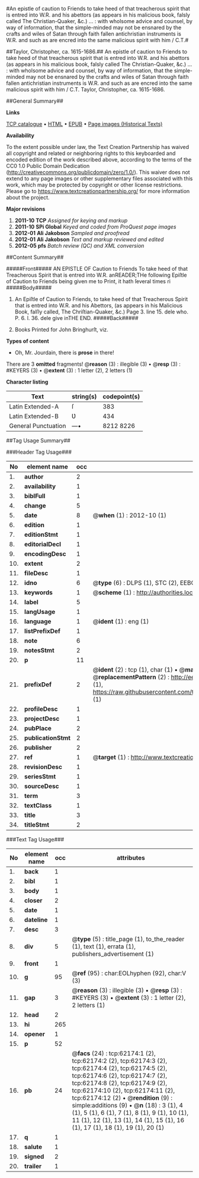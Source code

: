 #An epistle of caution to Friends to take heed of that treacherous spirit that is entred into W.R. and his abettors (as appears in his malicious book, falsly called The Christian-Quaker, &c.) ... : with wholsome advice and counsel, by way of information, that the simple-minded may not be ensnared by the crafts and wiles of Satan through faith fallen antichristian instruments is W.R. and such as are encred into the same malicious spirit with him / C.T.#

##Taylor, Christopher, ca. 1615-1686.##
An epistle of caution to Friends to take heed of that treacherous spirit that is entred into W.R. and his abettors (as appears in his malicious book, falsly called The Christian-Quaker, &c.) ... : with wholsome advice and counsel, by way of information, that the simple-minded may not be ensnared by the crafts and wiles of Satan through faith fallen antichristian instruments is W.R. and such as are encred into the same malicious spirit with him / C.T.
Taylor, Christopher, ca. 1615-1686.

##General Summary##

**Links**

[TCP catalogue](http://www.ota.ox.ac.uk/tcp/)  • 
[HTML](http://tei.it.ox.ac.uk/tcp/Texts-HTML/free/A63/A63474.html)  • 
[EPUB](http://tei.it.ox.ac.uk/tcp/Texts-EPUB/free/A63/A63474.epub) • 
[Page images (Historical Texts)](https://historicaltexts.jisc.ac.uk/eebo-12444077e)

**Availability**

To the extent possible under law, the Text Creation Partnership has waived all copyright and related or neighboring rights to this keyboarded and encoded edition of the work described above, according to the terms of the CC0 1.0 Public Domain Dedication (http://creativecommons.org/publicdomain/zero/1.0/). This waiver does not extend to any page images or other supplementary files associated with this work, which may be protected by copyright or other license restrictions. Please go to https://www.textcreationpartnership.org/ for more information about the project.

**Major revisions**

1. __2011-10__ __TCP__ *Assigned for keying and markup*
1. __2011-10__ __SPi Global__ *Keyed and coded from ProQuest page images*
1. __2012-01__ __Ali Jakobson__ *Sampled and proofread*
1. __2012-01__ __Ali Jakobson__ *Text and markup reviewed and edited*
1. __2012-05__ __pfs__ *Batch review (QC) and XML conversion*

##Content Summary##

#####Front#####
AN EPISTLE OF Caution to Friends To take heed of that Treacherous Spirit that is entred into W.R. anREADER;THe following Epiſtle of Caution to Friends being given me to Print, it hath ſeveral times ri
#####Body#####

1. An Epiſtle of Caution to Friends, to take heed of that Treacherous Spirit that is entred into W.R. and his Abettors, (as appears in his Malicious Book, falſly called, The Chriſtian-Quaker, &c.)
Page 3. line 15. dele who. P. 6. l. 36. dele give inTHE END.
#####Back#####

1. Books Printed for John Bringhurſt, viz.

**Types of content**

  * Oh, Mr. Jourdain, there is **prose** in there!

There are 3 **omitted** fragments! 
 @__reason__ (3) : illegible (3)  •  @__resp__ (3) : #KEYERS (3)  •  @__extent__ (3) : 1 letter (2), 2 letters (1)

**Character listing**


|Text|string(s)|codepoint(s)|
|---|---|---|
|Latin Extended-A|ſ|383|
|Latin Extended-B|Ʋ|434|
|General Punctuation|—•|8212 8226|

##Tag Usage Summary##

###Header Tag Usage###

|No|element name|occ|attributes|
|---|---|---|---|
|1.|__author__|2||
|2.|__availability__|1||
|3.|__biblFull__|1||
|4.|__change__|5||
|5.|__date__|8| @__when__ (1) : 2012-10 (1)|
|6.|__edition__|1||
|7.|__editionStmt__|1||
|8.|__editorialDecl__|1||
|9.|__encodingDesc__|1||
|10.|__extent__|2||
|11.|__fileDesc__|1||
|12.|__idno__|6| @__type__ (6) : DLPS (1), STC (2), EEBO-CITATION (1), OCLC (1), VID (1)|
|13.|__keywords__|1| @__scheme__ (1) : http://authorities.loc.gov/ (1)|
|14.|__label__|5||
|15.|__langUsage__|1||
|16.|__language__|1| @__ident__ (1) : eng (1)|
|17.|__listPrefixDef__|1||
|18.|__note__|6||
|19.|__notesStmt__|2||
|20.|__p__|11||
|21.|__prefixDef__|2| @__ident__ (2) : tcp (1), char (1)  •  @__matchPattern__ (2) : ([0-9\-]+):([0-9IVX]+) (1), (.+) (1)  •  @__replacementPattern__ (2) : http://eebo.chadwyck.com/downloadtiff?vid=$1&page=$2 (1), https://raw.githubusercontent.com/textcreationpartnership/Texts/master/tcpchars.xml#$1 (1)|
|22.|__profileDesc__|1||
|23.|__projectDesc__|1||
|24.|__pubPlace__|2||
|25.|__publicationStmt__|2||
|26.|__publisher__|2||
|27.|__ref__|1| @__target__ (1) : http://www.textcreationpartnership.org/docs/. (1)|
|28.|__revisionDesc__|1||
|29.|__seriesStmt__|1||
|30.|__sourceDesc__|1||
|31.|__term__|3||
|32.|__textClass__|1||
|33.|__title__|3||
|34.|__titleStmt__|2||


###Text Tag Usage###

|No|element name|occ|attributes|
|---|---|---|---|
|1.|__back__|1||
|2.|__bibl__|1||
|3.|__body__|1||
|4.|__closer__|2||
|5.|__date__|1||
|6.|__dateline__|1||
|7.|__desc__|3||
|8.|__div__|5| @__type__ (5) : title_page (1), to_the_reader (1), text (1), errata (1), publishers_advertisement (1)|
|9.|__front__|1||
|10.|__g__|95| @__ref__ (95) : char:EOLhyphen (92), char:V (3)|
|11.|__gap__|3| @__reason__ (3) : illegible (3)  •  @__resp__ (3) : #KEYERS (3)  •  @__extent__ (3) : 1 letter (2), 2 letters (1)|
|12.|__head__|2||
|13.|__hi__|265||
|14.|__opener__|1||
|15.|__p__|52||
|16.|__pb__|24| @__facs__ (24) : tcp:62174:1 (2), tcp:62174:2 (2), tcp:62174:3 (2), tcp:62174:4 (2), tcp:62174:5 (2), tcp:62174:6 (2), tcp:62174:7 (2), tcp:62174:8 (2), tcp:62174:9 (2), tcp:62174:10 (2), tcp:62174:11 (2), tcp:62174:12 (2)  •  @__rendition__ (9) : simple:additions (9)  •  @__n__ (18) : 3 (1), 4 (1), 5 (1), 6 (1), 7 (1), 8 (1), 9 (1), 10 (1), 11 (1), 12 (1), 13 (1), 14 (1), 15 (1), 16 (1), 17 (1), 18 (1), 19 (1), 20 (1)|
|17.|__q__|1||
|18.|__salute__|1||
|19.|__signed__|2||
|20.|__trailer__|1||
